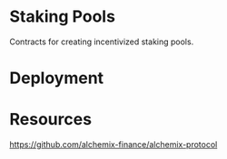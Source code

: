 # Staking Pools

Contracts for creating incentivized staking pools. 

# Deployment



# Resources

https://github.com/alchemix-finance/alchemix-protocol